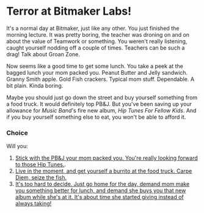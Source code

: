 # Terror at Bitmaker Labs!

It's a normal day at Bitmaker, just like any other. You just finished the morning lecture. It was pretty boring, the teacher was droning on and on about the value of Teamwork or something. You weren't really listening, caught yourself nodding off a couple of times. Teachers can be such a drag! Talk about Groan Zone.

Now seems like a good time to get some lunch. You take a peek at the bagged lunch your mom packed you. Peanut Butter and Jelly sandwich. Granny Smith apple. Gold Fish crackers. Typical mom stuff. Dependable. A bit plain. Kinda boring.

Maybe you should just go down the street and buy yourself something from a food truck. It would definitely top PB&J. But you've been saving up your allowance for *Music Band*'s fire new album, *Hip Tunes For Fellow Kids*. And if you buy yourself something else to eat, you won't be able to afford it.

### Choice
Will you:

1. [Stick with the PB&J your mom packed you. You're really looking forward to those Hip Tunes.](1a.md).
1. [Live in the moment, and get yourself a burrito at the food truck. Carpe Diem, seize the fish.](1b.md)
1. [It's too hard to decide. Just go home for the day, demand mom make you something better for lunch, and demand she buys you that new album while she's at it. It's about time she started giving instead of always taking!](1c.md)
